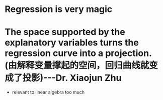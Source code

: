 # Regression is very magic

# The space supported by the explanatory variables turns the regression curve into a projection.(由解释变量撑起的空间，回归曲线就变成了投影)---Dr. Xiaojun Zhu
-  relevant to linear algebra too much
